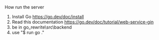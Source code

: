 How run the server

1. Install Go https://go.dev/doc/install
2. Read this documentation https://go.dev/doc/tutorial/web-service-gin
3. be in go_rewrite\src\backend
4. use "$ run go ."